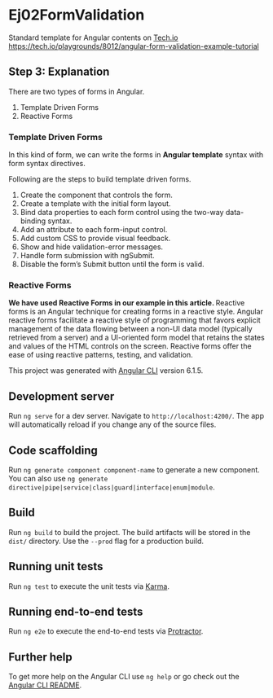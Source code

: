 # Ej02FormValidation



Standard template for Angular contents on [Tech.io](Tech.io)
https://tech.io/playgrounds/8012/angular-form-validation-example-tutorial

<h2 class="tio-markdown_h2">Step 3: Explanation</h2>
<p class="tio-markdown_p">There are two types of forms in Angular.</p>
<ol class="tio-markdown_ol">
<li class="tio-markdown_li">Template Driven Forms</li>
<li class="tio-markdown_li">Reactive Forms</li>
</ol>
<h3 class="tio-markdown_h3">Template Driven Forms</h3>
<p class="tio-markdown_p">In this kind of form, we can write the forms in <b class="tio-markdown_b">Angular template</b> syntax with form syntax directives.</p>
<p class="tio-markdown_p">Following are the steps to build template driven forms.</p>
<ol class="tio-markdown_ol">
<li class="tio-markdown_li">Create the component that controls the form.</li>
<li class="tio-markdown_li">Create a template with the initial form layout.</li>
<li class="tio-markdown_li">Bind data properties to each form control using the two-way data-binding syntax.</li>
<li class="tio-markdown_li">Add an attribute to each form-input control.</li>
<li class="tio-markdown_li">Add custom CSS to provide visual feedback.</li>
<li class="tio-markdown_li">Show and hide validation-error messages.</li>
<li class="tio-markdown_li">Handle form submission with ngSubmit.</li>
<li class="tio-markdown_li">Disable the form’s Submit button until the form is valid.</li>
</ol>
<h3 class="tio-markdown_h3">Reactive Forms</h3>
<p class="tio-markdown_p"><b class="tio-markdown_b">We have used Reactive Forms in our example in this article. </b>
Reactive forms is an Angular technique for creating forms in a reactive style. Angular reactive forms facilitate a reactive style of programming that favors explicit management of the data flowing between a non-UI data model (typically retrieved from a server) and a UI-oriented form model that retains the states and values of the HTML controls on the screen. Reactive forms offer the ease of using reactive patterns, testing, and validation.</p>



This project was generated with [Angular CLI](https://github.com/angular/angular-cli) version 6.1.5.

## Development server

Run `ng serve` for a dev server. Navigate to `http://localhost:4200/`. The app will automatically reload if you change any of the source files.

## Code scaffolding

Run `ng generate component component-name` to generate a new component. You can also use `ng generate directive|pipe|service|class|guard|interface|enum|module`.

## Build

Run `ng build` to build the project. The build artifacts will be stored in the `dist/` directory. Use the `--prod` flag for a production build.

## Running unit tests

Run `ng test` to execute the unit tests via [Karma](https://karma-runner.github.io).

## Running end-to-end tests

Run `ng e2e` to execute the end-to-end tests via [Protractor](http://www.protractortest.org/).

## Further help

To get more help on the Angular CLI use `ng help` or go check out the [Angular CLI README](https://github.com/angular/angular-cli/blob/master/README.md).
